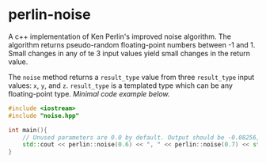 # perlin-noise
A c++ implementation of Ken Perlin's improved noise algorithm. The algorithm returns pseudo-random floating-point numbers between -1 and 1. Small changes in any of te 3 input values yield small changes in the return value.

The `noise` method returns a `result_type` value from three `result_type` input values: `x`, `y`, and `z`. `result_type` is a templated type which can be any floating-point type. *Minimal code example below.*

```cpp
#include <iostream>
#include "noise.hpp"

int main(){
	// Unused parameters are 0.0 by default. Output should be -0.08256, -0.13692
	std::cout << perlin::noise(0.6) << ", " << perlin::noise(0.7) << std::endl;
}
```
